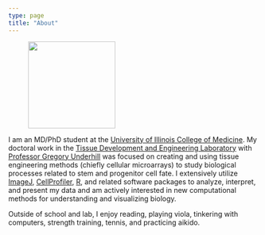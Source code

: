 ```yaml
---
type: page
title: "About"
---
```


<div class="units-row"> <div class="unit-25">
<p><figure><img src="/img/portrait.jpg" width=175></figure></p>
</div>

<div class="unit-75">

I am an MD/PhD student at the [University of Illinois College of Medicine](http://medicine.uic.edu/). My doctoral work in the [Tissue Development and Engineering Laboratory](http://underhill.bioen.illinois.edu/) with [Professor Gregory Underhill](https://bioengineering.illinois.edu/directory/profile/gunderhi) was focused on creating and using tissue engineering methods (chiefly cellular microarrays) to study biological processes related to stem and progenitor cell fate. I extensively utilize [ImageJ](https://imagej.nih.gov/ij/), [CellProfiler](http://cellprofiler.org/), [R](https://www.r-project.org/), and related software packages to analyze, interpret, and present my data and am actively interested in new computational methods for understanding and visualizing biology.

Outside of school and lab, I enjoy reading, playing viola, tinkering with computers, strength training, tennis, and practicing aikido.
